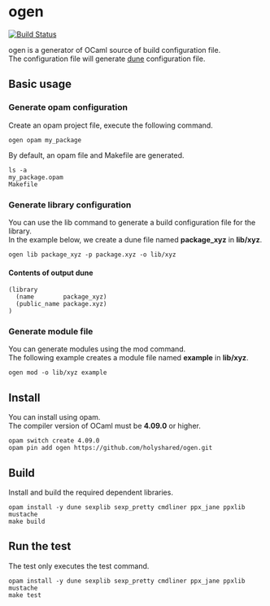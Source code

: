# ogen

[![Build Status](https://travis-ci.com/holyshared/ogen.svg?branch=master)](https://travis-ci.com/holyshared/ogen)

ogen is a generator of OCaml source of build configuration file.    
The configuration file will generate [dune](https://github.com/ocaml/dune) configuration file.


## Basic usage

### Generate opam configuration

Create an opam project file, execute the following command.

```shell
ogen opam my_package
```

By default, an opam file and Makefile are generated.

```shell
ls -a
my_package.opam
Makefile
```


### Generate library configuration

You can use the lib command to generate a build configuration file for the library.  
In the example below, we create a dune file named **package_xyz** in **lib/xyz**.

```shell
ogen lib package_xyz -p package.xyz -o lib/xyz
```

#### Contents of output dune

```sexp
(library
  (name        package_xyz)
  (public_name package.xyz)
)
```

### Generate module file

You can generate modules using the mod command.  
The following example creates a module file named **example** in **lib/xyz**.  

```shell
ogen mod -o lib/xyz example
```

## Install

You can install using opam.  
The compiler version of OCaml must be **4.09.0** or higher.

```shell
opam switch create 4.09.0
opam pin add ogen https://github.com/holyshared/ogen.git
```

## Build

Install and build the required dependent libraries.  

```shell
opam install -y dune sexplib sexp_pretty cmdliner ppx_jane ppxlib mustache
make build
```

## Run the test

The test only executes the test command.

```shell
opam install -y dune sexplib sexp_pretty cmdliner ppx_jane ppxlib mustache
make test
```
